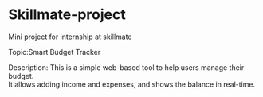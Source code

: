 # Skillmate-project
Mini project for internship at skillmate

 Topic:Smart Budget Tracker

 Description:
This is a simple web-based tool to help users manage their budget.  
It allows adding income and expenses, and shows the balance in real-time.

